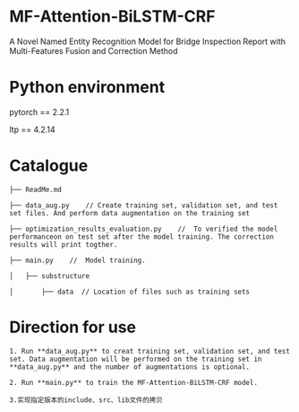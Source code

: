 # MF-Attention-BiLSTM-CRF
A Novel Named Entity Recognition Model for Bridge Inspection Report with Multi-Features Fusion and Correction Method
 
# Python environment

 pytorch == 2.2.1

 ltp == 4.2.14
 
# Catalogue
    ├── ReadMe.md
    
    ├── data_aug.py    // Create training set, validation set, and test set files. And perform data augmentation on the training set
        
    ├── optimization_results_evaluation.py    //  To verified the model performanceon on test set after the model training. The correction results will print togther.
            
    ├── main.py    //  Model training.
    
    │   ├── substructure     
    
    │       ├── data  // Location of files such as training sets
 
# Direction for use

    1. Run **data_aug.py** to creat training set, validation set, and test set. Data augmentation will be performed on the training set in **data_aug.py** and the number of augmentations is optional.
    
    2. Run **main.py** to train the MF-Attention-BiLSTM-CRF model.
    
    3.实现指定版本的include、src、lib文件的拷贝
 
 
